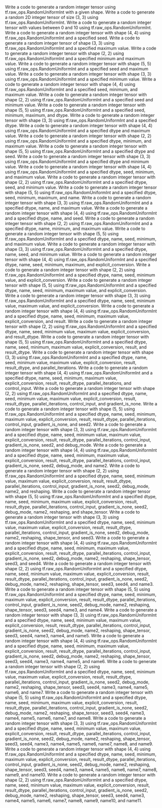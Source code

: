 Write a code to generate a random integer tensor using tf.raw_ops.RandomUniformInt with a given shape.
Write a code to generate a random 2D integer tensor of size (3, 3) using tf.raw_ops.RandomUniformInt.
Write a code to generate a random integer tensor with values between 0 and 10 using tf.raw_ops.RandomUniformInt.
Write a code to generate a random integer tensor with shape (4, 4) using tf.raw_ops.RandomUniformInt and a specified seed.
Write a code to generate a random integer tensor of shape (3, 3) using tf.raw_ops.RandomUniformInt and a specified maximum value.
Write a code to generate a random integer tensor with shape (2, 2) using tf.raw_ops.RandomUniformInt and a specified minimum and maximum value.
Write a code to generate a random integer tensor with shape (5, 5) using tf.raw_ops.RandomUniformInt and a specified seed and maximum value.
Write a code to generate a random integer tensor with shape (3, 3) using tf.raw_ops.RandomUniformInt and a specified minimum value.
Write a code to generate a random integer tensor with shape (4, 4) using tf.raw_ops.RandomUniformInt and a specified seed, minimum, and maximum value.
Write a code to generate a random integer tensor with shape (2, 2) using tf.raw_ops.RandomUniformInt and a specified seed and minimum value.
Write a code to generate a random integer tensor with shape (5, 5) using tf.raw_ops.RandomUniformInt and a specified seed, minimum, maximum, and dtype.
Write a code to generate a random integer tensor with shape (3, 3) using tf.raw_ops.RandomUniformInt and a specified dtype.
Write a code to generate a random integer tensor with shape (4, 4) using tf.raw_ops.RandomUniformInt and a specified dtype and maximum value.
Write a code to generate a random integer tensor with shape (2, 2) using tf.raw_ops.RandomUniformInt and a specified dtype, minimum, and maximum value.
Write a code to generate a random integer tensor with shape (5, 5) using tf.raw_ops.RandomUniformInt and a specified dtype and seed.
Write a code to generate a random integer tensor with shape (3, 3) using tf.raw_ops.RandomUniformInt and a specified dtype and minimum value.
Write a code to generate a random integer tensor with shape (4, 4) using tf.raw_ops.RandomUniformInt and a specified dtype, seed, minimum, and maximum value.
Write a code to generate a random integer tensor with shape (2, 2) using tf.raw_ops.RandomUniformInt and a specified dtype, seed, and minimum value.
Write a code to generate a random integer tensor with shape (5, 5) using tf.raw_ops.RandomUniformInt and a specified dtype, seed, minimum, maximum, and name.
Write a code to generate a random integer tensor with shape (3, 3) using tf.raw_ops.RandomUniformInt and a specified dtype, name, and maximum value.
Write a code to generate a random integer tensor with shape (4, 4) using tf.raw_ops.RandomUniformInt and a specified dtype, name, and seed.
Write a code to generate a random integer tensor with shape (2, 2) using tf.raw_ops.RandomUniformInt and a specified dtype, name, minimum, and maximum value.
Write a code to generate a random integer tensor with shape (5, 5) using tf.raw_ops.RandomUniformInt and a specified dtype, name, seed, minimum, and maximum value.
Write a code to generate a random integer tensor with shape (3, 3) using tf.raw_ops.RandomUniformInt and a specified dtype, name, seed, and minimum value.
Write a code to generate a random integer tensor with shape (4, 4) using tf.raw_ops.RandomUniformInt and a specified dtype, name, seed, minimum, maximum, and explicit_conversion.
Write a code to generate a random integer tensor with shape (2, 2) using tf.raw_ops.RandomUniformInt and a specified dtype, name, seed, minimum value, and explicit_conversion.
Write a code to generate a random integer tensor with shape (5, 5) using tf.raw_ops.RandomUniformInt and a specified dtype, name, seed, minimum, maximum value, and explicit_conversion.
Write a code to generate a random integer tensor with shape (3, 3) using tf.raw_ops.RandomUniformInt and a specified dtype, name, seed, minimum value, maximum value, and explicit_conversion.
Write a code to generate a random integer tensor with shape (4, 4) using tf.raw_ops.RandomUniformInt and a specified dtype, name, seed, minimum, maximum value, explicit_conversion, and result.
Write a code to generate a random integer tensor with shape (2, 2) using tf.raw_ops.RandomUniformInt and a specified dtype, name, seed, minimum value, maximum value, explicit_conversion, and result_dtype.
Write a code to generate a random integer tensor with shape (5, 5) using tf.raw_ops.RandomUniformInt and a specified dtype, name, seed, minimum, maximum value, explicit_conversion, result, and result_dtype.
Write a code to generate a random integer tensor with shape (3, 3) using tf.raw_ops.RandomUniformInt and a specified dtype, name, seed, minimum value, maximum value, explicit_conversion, result, result_dtype, and parallel_iterations.
Write a code to generate a random integer tensor with shape (4, 4) using tf.raw_ops.RandomUniformInt and a specified dtype, name, seed, minimum, maximum value, explicit_conversion, result, result_dtype, parallel_iterations, and control_input.
Write a code to generate a random integer tensor with shape (2, 2) using tf.raw_ops.RandomUniformInt and a specified dtype, name, seed, minimum value, maximum value, explicit_conversion, result, result_dtype, parallel_iterations, control_input, and gradient_is_none.
Write a code to generate a random integer tensor with shape (5, 5) using tf.raw_ops.RandomUniformInt and a specified dtype, name, seed, minimum, maximum value, explicit_conversion, result, result_dtype, parallel_iterations, control_input, gradient_is_none, and seed2.
Write a code to generate a random integer tensor with shape (3, 3) using tf.raw_ops.RandomUniformInt and a specified dtype, name, seed, minimum value, maximum value, explicit_conversion, result, result_dtype, parallel_iterations, control_input, gradient_is_none, seed2, and debug_mode.
Write a code to generate a random integer tensor with shape (4, 4) using tf.raw_ops.RandomUniformInt and a specified dtype, name, seed, minimum, maximum value, explicit_conversion, result, result_dtype, parallel_iterations, control_input, gradient_is_none, seed2, debug_mode, and name2.
Write a code to generate a random integer tensor with shape (2, 2) using tf.raw_ops.RandomUniformInt and a specified dtype, name, seed, minimum value, maximum value, explicit_conversion, result, result_dtype, parallel_iterations, control_input, gradient_is_none, seed2, debug_mode, name2, and reshaping.
Write a code to generate a random integer tensor with shape (5, 5) using tf.raw_ops.RandomUniformInt and a specified dtype, name, seed, minimum, maximum value, explicit_conversion, result, result_dtype, parallel_iterations, control_input, gradient_is_none, seed2, debug_mode, name2, reshaping, and shape_tensor.
Write a code to generate a random integer tensor with shape (3, 3) using tf.raw_ops.RandomUniformInt and a specified dtype, name, seed, minimum value, maximum value, explicit_conversion, result, result_dtype, parallel_iterations, control_input, gradient_is_none, seed2, debug_mode, name2, reshaping, shape_tensor, and seed3.
Write a code to generate a random integer tensor with shape (4, 4) using tf.raw_ops.RandomUniformInt and a specified dtype, name, seed, minimum, maximum value, explicit_conversion, result, result_dtype, parallel_iterations, control_input, gradient_is_none, seed2, debug_mode, name2, reshaping, shape_tensor, seed3, and seed4.
Write a code to generate a random integer tensor with shape (2, 2) using tf.raw_ops.RandomUniformInt and a specified dtype, name, seed, minimum value, maximum value, explicit_conversion, result, result_dtype, parallel_iterations, control_input, gradient_is_none, seed2, debug_mode, name2, reshaping, shape_tensor, seed3, seed4, and name3.
Write a code to generate a random integer tensor with shape (5, 5) using tf.raw_ops.RandomUniformInt and a specified dtype, name, seed, minimum, maximum value, explicit_conversion, result, result_dtype, parallel_iterations, control_input, gradient_is_none, seed2, debug_mode, name2, reshaping, shape_tensor, seed3, seed4, name3, and name4.
Write a code to generate a random integer tensor with shape (3, 3) using tf.raw_ops.RandomUniformInt and a specified dtype, name, seed, minimum value, maximum value, explicit_conversion, result, result_dtype, parallel_iterations, control_input, gradient_is_none, seed2, debug_mode, name2, reshaping, shape_tensor, seed3, seed4, name3, name4, and name5.
Write a code to generate a random integer tensor with shape (4, 4) using tf.raw_ops.RandomUniformInt and a specified dtype, name, seed, minimum, maximum value, explicit_conversion, result, result_dtype, parallel_iterations, control_input, gradient_is_none, seed2, debug_mode, name2, reshaping, shape_tensor, seed3, seed4, name3, name4, name5, and name6.
Write a code to generate a random integer tensor with shape (2, 2) using tf.raw_ops.RandomUniformInt and a specified dtype, name, seed, minimum value, maximum value, explicit_conversion, result, result_dtype, parallel_iterations, control_input, gradient_is_none, seed2, debug_mode, name2, reshaping, shape_tensor, seed3, seed4, name3, name4, name5, name6, and name7.
Write a code to generate a random integer tensor with shape (5, 5) using tf.raw_ops.RandomUniformInt and a specified dtype, name, seed, minimum, maximum value, explicit_conversion, result, result_dtype, parallel_iterations, control_input, gradient_is_none, seed2, debug_mode, name2, reshaping, shape_tensor, seed3, seed4, name3, name4, name5, name6, name7, and name8.
Write a code to generate a random integer tensor with shape (3, 3) using tf.raw_ops.RandomUniformInt and a specified dtype, name, seed, minimum value, maximum value, explicit_conversion, result, result_dtype, parallel_iterations, control_input, gradient_is_none, seed2, debug_mode, name2, reshaping, shape_tensor, seed3, seed4, name3, name4, name5, name6, name7, name8, and name9.
Write a code to generate a random integer tensor with shape (4, 4) using tf.raw_ops.RandomUniformInt and a specified dtype, name, seed, minimum, maximum value, explicit_conversion, result, result_dtype, parallel_iterations, control_input, gradient_is_none, seed2, debug_mode, name2, reshaping, shape_tensor, seed3, seed4, name3, name4, name5, name6, name7, name8, name9, and name10.
Write a code to generate a random integer tensor with shape (2, 2) using tf.raw_ops.RandomUniformInt and a specified dtype, name, seed, minimum value, maximum value, explicit_conversion, result, result_dtype, parallel_iterations, control_input, gradient_is_none, seed2, debug_mode, name2, reshaping, shape_tensor, seed3, seed4, name3, name4, name5, name6, name7, name8, name9, name10, and name11.